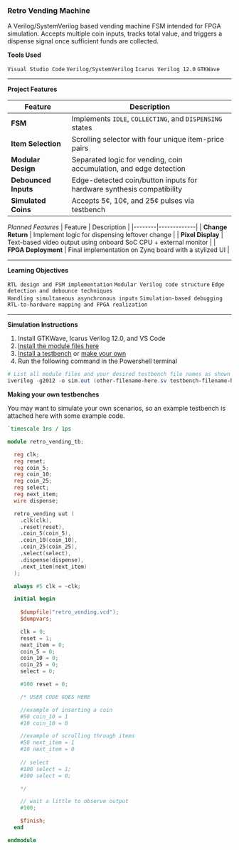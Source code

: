 ### Retro Vending Machine
A Verilog/SystemVerilog based vending machine FSM intended for FPGA simulation. Accepts multiple coin inputs, tracks total value, and triggers a dispense signal once sufficient funds are collected.

**Tools Used**

`Visual Studio Code`
`Verilog/SystemVerilog`
`Icarus Verilog 12.0`
`GTKWave`

---

**Project Features**

| Feature | Description |
|--------|-------------|
| **FSM** | Implements `IDLE`, `COLLECTING`, and `DISPENSING` states |
| **Item Selection** | Scrolling selector with four unique item-price pairs |
| **Modular Design** | Separated logic for vending, coin accumulation, and edge detection |
| **Debounced Inputs** | Edge-detected coin/button inputs for hardware synthesis compatibility |
| **Simulated Coins** | Accepts 5¢, 10¢, and 25¢ pulses via testbench |

*Planned Features* 
| Feature | Description |
|--------|-------------|
| **Change Return** | Implement logic for dispensing leftover change |
| **Pixel Display** | Text-based video output using onboard SoC CPU + external monitor |
| **FPGA Deployment** | Final implementation on Zynq board with a stylized UI |

  
---

**Learning Objectives**

`RTL design and FSM implementation`
`Modular Verilog code structure`
`Edge detection and debounce techniques`\
`Handling simultaneous asynchronous inputs`
`Simulation-based debugging`
`RTL-to-hardware mapping and FPGA realization`

---

**Simulation Instructions**

1. Install GTKWave, Icarus Verilog 12.0, and VS Code
2. [Install the module files here](src)
3. [Install a testbench](tb) or [make your own](#make-your-own)
4. Run the following command in the Powershell terminal

```powershell
# List all module files and your desired testbench file names as shown (removing parentheses)
iverilog -g2012 -o sim.out (other-filename-here.sv testbench-filename-here.sv); vvp sim.out; if (Test-Path "retro_vending.vcd") { Start-Process gtkwave "retro_vending.vcd" }
```
<a>
<a name="make-your-own"></a>
  
**Making your own testbenches**

You may want to simulate your own scenarios, so an example testbench is attached here with some example code.

```verilog
`timescale 1ns / 1ps 

module retro_vending_tb;

  reg clk;
  reg reset;
  reg coin_5;
  reg coin_10;
  reg coin_25;
  reg select;
  reg next_item;
  wire dispense;

  retro_vending uut (
    .clk(clk),
    .reset(reset),
    .coin_5(coin_5),
    .coin_10(coin_10),
    .coin_25(coin_25),
    .select(select),
    .dispense(dispense),
    .next_item(next_item)
  );

  always #5 clk = ~clk;

  initial begin
    
    $dumpfile("retro_vending.vcd");
    $dumpvars;

    clk = 0;
    reset = 1;
    next_item = 0;
    coin_5 = 0;
    coin_10 = 0;
    coin_25 = 0;
    select = 0;

    #100 reset = 0;

    /* USER CODE GOES HERE 

    //example of inserting a coin
    #50 coin_10 = 1
    #10 coin_10 = 0

    //example of scrolling through items
    #50 next_item = 1
    #10 next_item = 0
 
    // select
    #100 select = 1;
    #100 select = 0;

    */

    // wait a little to observe output
    #100;

    $finish;
  end

endmodule
```
